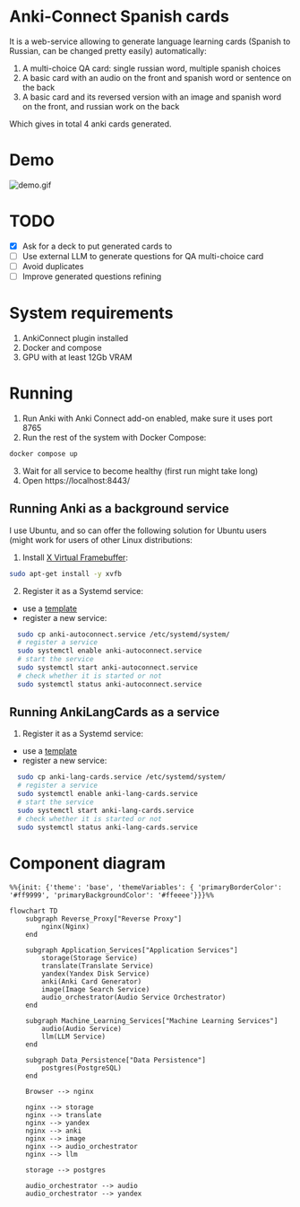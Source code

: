 # Anki-Connect Spanish cards

It is a web-service allowing to generate language learning cards (Spanish to Russian, can be changed pretty easily) automatically:
1. A multi-choice QA card: single russian word, multiple spanish choices
2. A basic card with an audio on the front and spanish word or sentence on the back
3. A basic card and its reversed version with an image and spanish word on the front, and russian work on the back

Which gives in total 4 anki cards generated.

# Demo
![demo.gif](demo.gif)

# TODO

- [x] Ask for a deck to put generated cards to
- [ ] Use external LLM to generate questions for QA multi-choice card
- [ ] Avoid duplicates
- [ ] Improve generated questions refining

# System requirements

1. AnkiConnect plugin installed
2. Docker and compose
3. GPU with at least 12Gb VRAM

# Running

1. Run Anki with Anki Connect add-on enabled, make sure it uses port 8765
2. Run the rest of the system with Docker Compose:
```bash 
docker compose up
```
3. Wait for all service to become healthy (first run might take long)
4. Open https://localhost:8443/

## Running Anki as a background service

I use Ubuntu, and so can offer the following solution for Ubuntu users (might work for users of other Linux distributions:

1. Install [X Virtual Framebuffer](https://en.wikipedia.org/wiki/Xvfb):
```bash
sudo apt-get install -y xvfb
```
2. Register it as a Systemd service:
- use a [template](./anki-autoconnect.service)
- register a new service: 
```bash
  sudo cp anki-autoconnect.service /etc/systemd/system/
  # register a service
  sudo systemctl enable anki-autoconnect.service
  # start the service
  sudo systemctl start anki-autoconnect.service
  # check whether it is started or not
  sudo systemctl status anki-autoconnect.service
```

## Running AnkiLangCards as a service

1. Register it as a Systemd service:
- use a [template](./anki-lang-cards.service)
- register a new service: 
```bash
  sudo cp anki-lang-cards.service /etc/systemd/system/
  # register a service
  sudo systemctl enable anki-lang-cards.service
  # start the service
  sudo systemctl start anki-lang-cards.service
  # check whether it is started or not
  sudo systemctl status anki-lang-cards.service
```

# Component diagram

```mermaid
%%{init: {'theme': 'base', 'themeVariables': { 'primaryBorderColor': '#ff9999', 'primaryBackgroundColor': '#ffeeee'}}}%%

flowchart TD
    subgraph Reverse_Proxy["Reverse Proxy"]
        nginx(Nginx)
    end

    subgraph Application_Services["Application Services"]
        storage(Storage Service)
        translate(Translate Service)
        yandex(Yandex Disk Service)
        anki(Anki Card Generator)
        image(Image Search Service)
        audio_orchestrator(Audio Service Orchestrator)
    end

    subgraph Machine_Learning_Services["Machine Learning Services"]
        audio(Audio Service)
        llm(LLM Service)
    end

    subgraph Data_Persistence["Data Persistence"]
        postgres(PostgreSQL)
    end

    Browser --> nginx

    nginx --> storage
    nginx --> translate
    nginx --> yandex
    nginx --> anki
    nginx --> image
    nginx --> audio_orchestrator
    nginx --> llm

    storage --> postgres

    audio_orchestrator --> audio
    audio_orchestrator --> yandex
```
